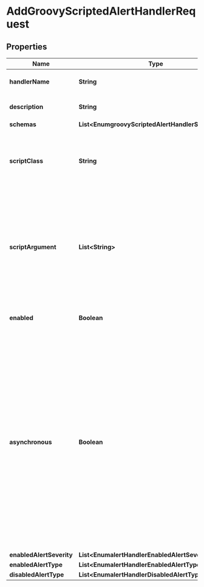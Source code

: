 

# AddGroovyScriptedAlertHandlerRequest


## Properties

| Name | Type | Description | Notes |
|------------ | ------------- | ------------- | -------------|
|**handlerName** | **String** | Name of the new Alert Handler |  |
|**description** | **String** | A description for this Alert Handler |  [optional] |
|**schemas** | **List&lt;EnumgroovyScriptedAlertHandlerSchemaUrn&gt;** |  |  |
|**scriptClass** | **String** | The fully-qualified name of the Groovy class providing the logic for the Groovy Scripted Alert Handler. |  |
|**scriptArgument** | **List&lt;String&gt;** | The set of arguments used to customize the behavior for the Scripted Alert Handler. Each configuration property should be given in the form &#39;name&#x3D;value&#39;. |  [optional] |
|**enabled** | **Boolean** | Indicates whether the Alert Handler is enabled. |  |
|**asynchronous** | **Boolean** | Indicates whether the server should attempt to invoke this Alert Handler in a background thread so that any potentially-expensive processing (e.g., performing network communication to deliver the alert notification) will not delay whatever processing the server was performing when the alert was generated. |  [optional] |
|**enabledAlertSeverity** | **List&lt;EnumalertHandlerEnabledAlertSeverityProp&gt;** |  |  [optional] |
|**enabledAlertType** | **List&lt;EnumalertHandlerEnabledAlertTypeProp&gt;** |  |  [optional] |
|**disabledAlertType** | **List&lt;EnumalertHandlerDisabledAlertTypeProp&gt;** |  |  [optional] |



